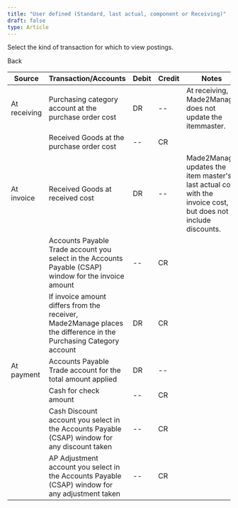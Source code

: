 ```yaml
---
title: "User defined (Standard, last actual, component or Receiving)"
draft: false
type: Article
---
```


Select the kind of transaction for which to view postings. 

Back

| Source       | Transaction/Accounts                                                                                              | Debit | Credit | Notes                                                                                                         |
|--------------|-------------------------------------------------------------------------------------------------------------------|-------|--------|---------------------------------------------------------------------------------------------------------------|
| At receiving | Purchasing category account at the purchase order cost                                                            | DR    | --     | At receiving, Made2Manage does not update the itemmaster.                                                     |
|              | Received Goods at the purchase order cost                                                                         | --    | CR     |                                                                                                               |
| At invoice   | Received Goods at received cost                                                                                   | DR    | --     | Made2Manage updates the item master's last actual cost with the invoice cost, but does not include discounts. |
|              | Accounts Payable Trade account you select in the Accounts Payable (CSAP) window for the invoice amount            | --    | CR     |                                                                                                               |
|              | If invoice amount differs from the receiver, Made2Manage places the difference in the Purchasing Category account | DR    | CR     |                                                                                                               |
| At payment   | Accounts Payable Trade account for the total amount applied                                                       | DR    | --     |                                                                                                               |
|              | Cash for check amount                                                                                             | --    | CR     |                                                                                                               |
|              | Cash Discount account you select in the Accounts Payable (CSAP) window for any discount taken                     | --    | CR     |                                                                                                               |
|              | AP Adjustment account you select in the Accounts Payable (CSAP) window for any adjustment taken                   | --    | CR     |                                                                                                               |